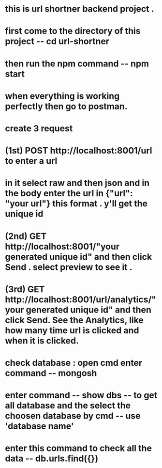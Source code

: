 # this is url shortner backend project .

# first come to the directory of this project -- cd url-shortner 

# then run the npm command -- npm start

# when everything is working perfectly then go to postman.

# create 3 request 

# (1st) POST http://localhost:8001/url to enter a url 

# in it select raw and then json and in the body enter the url in {"url": "your url"} this format . y'll get the unique id 

# (2nd) GET http://localhost:8001/"your generated unique id" and then click Send . select preview to see it .

# (3rd) GET http://localhost:8001/url/analytics/"your generated unique id" and then click Send. See the Analytics, like how many time url is clicked and when it is clicked.

# check database : open cmd enter command -- mongosh

# enter command -- show dbs -- to get all database and the select the choosen database by cmd -- use 'database name'

# enter this command to check all the data -- db.urls.find({})